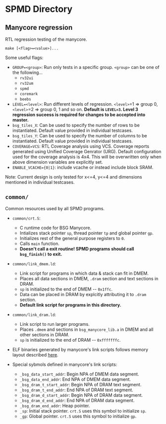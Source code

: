 SPMD Directory
==============

Manycore regression
-------------------

RTL regression testing of the manycore.

`make [<flag>=<value>]...`

Some useful flags:

- `GROUP=<group>`: Run only tests in a specific group. `<group>` can be one of the following...
    - `rv32ui`
    - `rv32um`
    - `spmd`
    - `coremark`
    - `beebs`
- `LEVEL=<level>`: Run different levels of regression. `<level>`=1 => group 0, `<level>`=2 => group 0, 1 and so on. **Default is `LEVEL=3`. Level 3 regression suceess is required for changes to be accepted into master.**
- `bsg_tiles_X`:
    Can be used to specify the number of rows to be instantiated. Default
    value provided in individual testcases.
- `bsg_tiles_Y`:
    Can be used to specify the number of columns to be instantiated. Default
    value provided in individual testcases.
- `COVERAGE=VCS`:
    RTL Coverage analysis using VCS. Coverage reports generated using
    Unified Coverage Genrator (URG). Default configuration used for
    the coverage analysis is 4x4. This will be overwritten only when
    above dimension variables are explicitly set.
- `ENABLE_VCACHE={0|1}`:
    include vcache or instead include block SRAM.

Note: 
    Current design is only tested for x<=4, y<=4 and dimensions mentioned in
    individual testcases.


`common/`
----------

Common resources used by all SPMD programs.

- `common/crt.S`:
  - C runtime code for BSG Manycore.
  - Intializes stack pointer `sp`, thread pointer `tp` and global pointer `gp`.
  - Initializes rest of the general purpose registers to `0`.
  - Calls `main` function.
  - **Doesn't call a exit routine! SPMD programs should call `bsg_finish()` to exit.**

- `common/link_dmem.ld`:
  - Link script for programs in which data & stack can fit in DMEM.
  - Places all data sections in DMEM, `.dram` section and text sections in DRAM.
  - `sp` is initialized to the end of DMEM -- `0x1ffc`.
  - Data can be placed in DRAM by explcitly attributing it to `.dram` section.
  - **Default link script for programs in this directory.**

- `common/link_dram.ld`:
  - Link script to run larger programs.
  - Places `.dmem` and sections in `bsg_manycore_lib.a` in DMEM and all other sections in DRAM.
  - `sp` is initialized to the end of DRAM -- `0xfffffffc`.

- ELF binaries generated by manycore's link scripts follows memory layout described [here](
https://docs.google.com/document/d/1b2g2nnMYidMkcn6iHJ9NGjpQYfZeWEmMdLeO_3nLtgo/edit#bookmark=id.6ta2llhb2shf).
  
- Special sybmols defined in manycore's link scripts:
  - `_bsg_data_start_addr`: Begin NPA of DMEM data segment.
  - `_bsg_data_end_addr`: End NPA of DMEM data segment.
  - `_bsg_dram_t_start_addr`: Begin NPA of DRAM text segment.
  - `_bsg_dram_t_end_addr`: End NPA of DRAM text segment.
  - `_bsg_dram_d_start_addr`: Begin NPA of DRAM data segment.
  - `_bsg_dram_d_end_addr`: End NPA of DRAM data segment.
  - `_bsg_dram_end_addr`: Heap pointer.
  - `_sp`: Initial stack pointer. `crt.S` uses this symbol to initialize `sp`.
  - `_gp`: Global pointer. `crt.S` uses this symbol to initialize `gp`.
